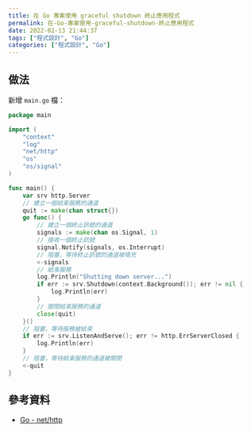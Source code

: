 ```yaml
---
title: 在 Go 專案使用 graceful shutdown 終止應用程式
permalink: 在-Go-專案使用-graceful-shutdown-終止應用程式
date: 2022-02-13 21:44:37
tags: ["程式設計", "Go"]
categories: ["程式設計", "Go"]
---
```


## 做法

新增 `main.go` 檔：

```GO
package main

import (
	"context"
	"log"
	"net/http"
	"os"
	"os/signal"
)

func main() {
	var srv http.Server
	// 建立一個結束服務的通道
	quit := make(chan struct{})
	go func() {
		// 建立一個終止訊號的通道
		signals := make(chan os.Signal, 1)
		// 接收一個終止訊號
		signal.Notify(signals, os.Interrupt)
		// 阻塞，等待終止訊號的通道被填充
		<-signals
		// 結束服務
		log.Println("Shutting down server...")
		if err := srv.Shutdown(context.Background()); err != nil {
			log.Println(err)
		}
		// 關閉結束服務的通道
		close(quit)
	}()
	// 阻塞，等待服務被結束
	if err := srv.ListenAndServe(); err != http.ErrServerClosed {
		log.Println(err)
	}
	// 阻塞，等待結束服務的通道被關閉
	<-quit
}
```

## 參考資料

- [Go - net/http](https://pkg.go.dev/net/http#Server.Shutdown)
